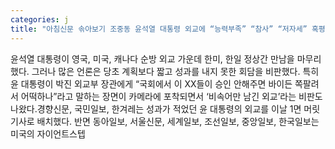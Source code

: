 ```yaml
---
categories: j
title: "아침신문 솎아보기 조중동 윤석열 대통령 외교에 “능력부족” “참사” “저자세” 혹평"
---
```

윤석열 대통령이 영국, 미국, 캐나다 순방 외교 가운데 한미, 한일 정상간 만남을 마무리했다. 그러나 많은 언론은 당초 계획보다 짧고 성과를 내지 못한 회담을 비판했다. 특히 윤 대통령이 박진 외교부 장관에게 “국회에서 이 XX들이 승인 안해주면 바이든 쪽팔려서 어떡하나”라고 말하는 장면이 카메라에 포착되면서 ‘비속어만 남긴 외교’라는 비판도 나왔다.경향신문, 국민일보, 한겨레는 성과가 적었던 윤 대통령의 외교를 이날 1면 머릿기사로 배치했다. 반면 동아일보, 서울신문, 세계일보, 조선일보, 중앙일보, 한국일보는 미국의 자이언트스텝
